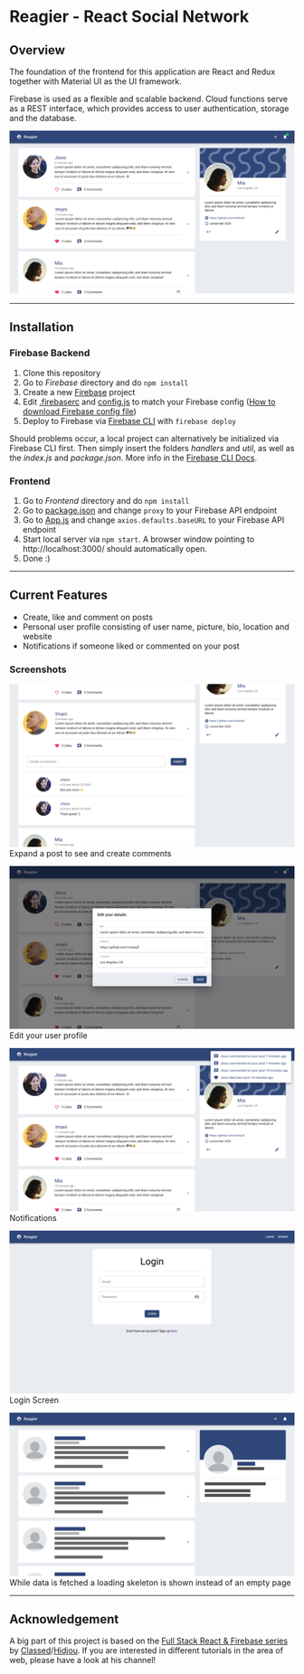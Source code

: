 # Reagier - React Social Network

## Overview

The foundation of the frontend for this application are React and Redux together with Material UI as the UI framework.

Firebase is used as a flexible and scalable backend. Cloud functions serve as a REST interface, which provides access to user authentication, storage and the database.

![Overview](Screenshots/overview.png "Overview")

---

## Installation

### Firebase Backend

1. Clone this repository
2. Go to _Firebase_ directory and do `npm install`
3. Create a new [Firebase](https://firebase.google.com/) project
4. Edit [.firebaserc](Firebase/.firebaserc) and [config.js](Firebase/functions/util/config.js) to match your Firebase config ([How to download Firebase config file](https://support.google.com/firebase/answer/7015592?hl=en))
5. Deploy to Firebase via [Firebase CLI](https://firebase.google.com/docs/cli) with `firebase deploy`

Should problems occur, a local project can alternatively be initialized via Firebase CLI first. Then simply insert the folders _handlers_ and _util_, as well as the _index.js_ and _package.json_. More info in the [Firebase CLI Docs](https://firebase.google.com/docs/cli).

### Frontend

1. Go to _Frontend_ directory and do `npm install`
2. Go to [package.json](Frontend/package.json) and change `proxy` to your Firebase API endpoint
3. Go to [App.js](Frontend/src/App.js) and change `axios.defaults.baseURL` to your Firebase API endpoint
4. Start local server via `npm start`. A browser window pointing to http://localhost:3000/ should automatically open.
5. Done :)

---

## Current Features

- Create, like and comment on posts
- Personal user profile consisting of user name, picture, bio, location and website
- Notifications if someone liked or commented on your post

### Screenshots

![Comments](Screenshots/comments.png "Comments")
Expand a post to see and create comments

![Profile](Screenshots/edit_profile.png "Profile")
Edit your user profile

![Notifications](Screenshots/notifications.png "Notifications")
Notifications

![Login Screen](Screenshots/login.png "Login Screen")
Login Screen

![Loading Skeleton](Screenshots/loading_skeletons.png "Loading Skeleton")
While data is fetched a loading skeleton is shown instead of an empty page

---

## Acknowledgement

A big part of this project is based on the [Full Stack React & Firebase series](https://www.youtube.com/watch?v=RkBfu-W7tt0&list=PLMhAeHCz8S38ryyeMiBPPUnFAiWnoPvWP) by [Classed](https://www.youtube.com/channel/UC2-slOJImuSc20Drbf88qvg)/[Hidjou](https://github.com/hidjou). If you are interested in different tutorials in the area of web, please have a look at his channel!
